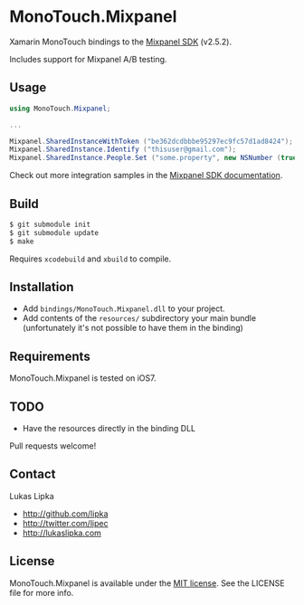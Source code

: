 # MonoTouch.Mixpanel

Xamarin MonoTouch bindings to the [Mixpanel SDK](https://mixpanel.com/help/reference/ios) (v2.5.2).

Includes support for Mixpanel A/B testing.

## Usage

``` c#
using MonoTouch.Mixpanel;

...

Mixpanel.SharedInstanceWithToken ("be362dcdbbbe95297ec9fc57d1ad8424");
Mixpanel.SharedInstance.Identify ("thisuser@gmail.com");
Mixpanel.SharedInstance.People.Set ("some.property", new NSNumber (true));
```

Check out more integration samples in the [Mixpanel SDK documentation](https://mixpanel.com/help/reference/ios).

## Build

``` sh
$ git submodule init
$ git submodule update
$ make
```

Requires `xcodebuild` and `xbuild` to compile.

## Installation

- Add `bindings/MonoTouch.Mixpanel.dll` to your project.
- Add contents of the `resources/` subdirectory your main bundle (unfortunately it's not possible to have them in the binding)

## Requirements

MonoTouch.Mixpanel is tested on iOS7.

## TODO

* Have the resources directly in the binding DLL

Pull requests welcome!

## Contact

Lukas Lipka

- http://github.com/lipka
- http://twitter.com/lipec
- http://lukaslipka.com

## License

MonoTouch.Mixpanel is available under the [MIT license](LICENSE). See the LICENSE file for more info.
